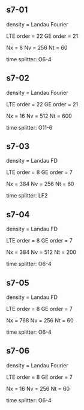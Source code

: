 s7-01
----
density = Landau
Fourier

LTE order = 22
GE order = 21

Nx = 8
Nv = 256
Nt = 60

time splitter: O6-4

s7-02
----
density = Landau
Fourier

LTE order = 22
GE order = 21

Nx = 16
Nv = 512
Nt = 600

time splitter: O11-6

s7-03
----
density = Landau
FD

LTE order = 8
GE order = 7

Nx = 384
Nv = 256
Nt = 60

time splitter: LF2

s7-04
----
density = Landau
FD

LTE order = 8
GE order = 7

Nx = 384
Nv = 512
Nt = 200

time splitter: O6-4

s7-05
----
density = Landau
FD

LTE order = 8
GE order = 7

Nx = 768
Nv = 256
Nt = 60

time splitter: O6-4

s7-06
----
density = Landau
Fourier

LTE order = 8
GE order = 7

Nx = 16
Nv = 256
Nt = 60

time splitter: O6-4


















